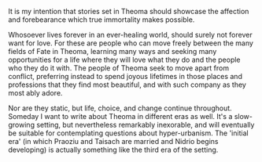 It is my intention that stories set in Theoma should showcase the affection and forebearance which true immortality makes possible.

Whosoever lives forever in an ever-healing world, should surely not forever want for love.  For these are people who can move freely between the many fields of Fate in Theoma, learning many ways and seeking many opportunities for a life where they will love what they do and the people who they do it with.  The people of Theoma seek to move apart from conflict, preferring instead to spend joyous lifetimes in those places and professions that they find most beautiful, and with such company as they most ably adore.

Nor are they static, but life, choice, and change continue throughout.  Someday I want to write about Theoma in different eras as well.  It's a slow-growing setting, but nevertheless remarkably inexorable, and will eventually be suitable for contemplating questions about hyper-urbanism.  The 'initial era' (in which Praoziu and Taisach are married and Nidrio begins developing) is actually something like the third era of the setting.